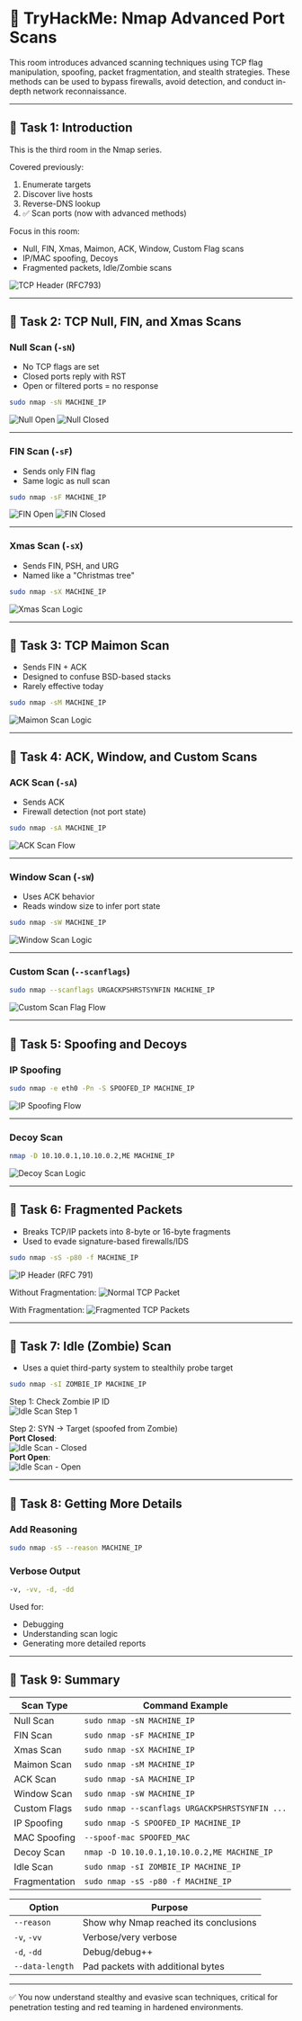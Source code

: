 # 🎯 TryHackMe: Nmap Advanced Port Scans

This room introduces advanced scanning techniques using TCP flag manipulation, spoofing, packet fragmentation, and stealth strategies. These methods can be used to bypass firewalls, avoid detection, and conduct in-depth network reconnaissance.

---

## 🔹 Task 1: Introduction

This is the third room in the Nmap series.

Covered previously:
1. Enumerate targets
2. Discover live hosts
3. Reverse-DNS lookup
4. ✅ Scan ports (now with advanced methods)

Focus in this room:
- Null, FIN, Xmas, Maimon, ACK, Window, Custom Flag scans
- IP/MAC spoofing, Decoys
- Fragmented packets, Idle/Zombie scans

![TCP Header (RFC793)](https://github.com/user-attachments/assets/7b2c7292-e01c-41ba-811d-48f8047b263c)

---

## 🔹 Task 2: TCP Null, FIN, and Xmas Scans

### Null Scan (`-sN`)

- No TCP flags are set
- Closed ports reply with RST
- Open or filtered ports = no response

```bash
sudo nmap -sN MACHINE_IP
```

![Null Open](https://github.com/user-attachments/assets/f1b27be2-6e6e-4ce1-9d3f-1d02d40141c4)
![Null Closed](https://github.com/user-attachments/assets/571fa12c-87f8-48f9-99a6-707c8a0ca985)

---

### FIN Scan (`-sF`)

- Sends only FIN flag
- Same logic as null scan

```bash
sudo nmap -sF MACHINE_IP
```

![FIN Open](https://github.com/user-attachments/assets/0693464e-84d2-4f88-a8ed-bd3200e1c4b2)
![FIN Closed](https://github.com/user-attachments/assets/360a46ce-404e-4725-8db3-8dcebc693c91)

---

### Xmas Scan (`-sX`)

- Sends FIN, PSH, and URG
- Named like a "Christmas tree"

```bash
sudo nmap -sX MACHINE_IP
```

![Xmas Scan Logic](https://github.com/user-attachments/assets/8caee9cb-5d06-48bc-941f-812cf3960d1d)

---

## 🔹 Task 3: TCP Maimon Scan

- Sends FIN + ACK
- Designed to confuse BSD-based stacks
- Rarely effective today

```bash
sudo nmap -sM MACHINE_IP
```

![Maimon Scan Logic](https://github.com/user-attachments/assets/2c48b3f9-6a64-44fa-a2d3-3fcaa7ae5b43)

---

## 🔹 Task 4: ACK, Window, and Custom Scans

### ACK Scan (`-sA`)

- Sends ACK
- Firewall detection (not port state)

```bash
sudo nmap -sA MACHINE_IP
```

![ACK Scan Flow](https://github.com/user-attachments/assets/5af27732-9e4f-47de-bbe4-4529602b148e)

---

### Window Scan (`-sW`)

- Uses ACK behavior
- Reads window size to infer port state

```bash
sudo nmap -sW MACHINE_IP
```

![Window Scan Logic](https://github.com/user-attachments/assets/388b0460-6d9d-470e-8add-dcbdb43b6c6c)

---

### Custom Scan (`--scanflags`)

```bash
sudo nmap --scanflags URGACKPSHRSTSYNFIN MACHINE_IP
```

![Custom Scan Flag Flow](https://github.com/user-attachments/assets/e608deb6-5def-49aa-b452-fbdcadcdad4a)

---

## 🔹 Task 5: Spoofing and Decoys

### IP Spoofing

```bash
sudo nmap -e eth0 -Pn -S SPOOFED_IP MACHINE_IP
```

![IP Spoofing Flow](https://github.com/user-attachments/assets/0782a1c7-efec-4d10-ac66-c83162cedd2b)

---

### Decoy Scan

```bash
nmap -D 10.10.0.1,10.10.0.2,ME MACHINE_IP
```

![Decoy Scan Logic](https://github.com/user-attachments/assets/080caa35-8765-4660-a0aa-e0fec2b34b1f)

---

## 🔹 Task 6: Fragmented Packets

- Breaks TCP/IP packets into 8-byte or 16-byte fragments
- Used to evade signature-based firewalls/IDS

```bash
sudo nmap -sS -p80 -f MACHINE_IP
```

![IP Header (RFC 791)](https://github.com/user-attachments/assets/4b61aa24-11e0-44de-adf8-91aa75705b34)

Without Fragmentation:
![Normal TCP Packet](https://github.com/user-attachments/assets/564117f1-a03d-4844-aa8a-a04e10cb93d0)

With Fragmentation:
![Fragmented TCP Packets](https://github.com/user-attachments/assets/44434610-23c4-443d-8a07-a49991c789a1)

---

## 🔹 Task 7: Idle (Zombie) Scan

- Uses a quiet third-party system to stealthily probe target

```bash
sudo nmap -sI ZOMBIE_IP MACHINE_IP
```

Step 1: Check Zombie IP ID  
![Idle Scan Step 1](https://github.com/user-attachments/assets/2eabbbc9-be87-43a7-983b-45dcf654c304)

Step 2: SYN → Target (spoofed from Zombie)  
**Port Closed**:  
![Idle Scan - Closed](https://github.com/user-attachments/assets/857eeea2-95aa-4d9e-90f1-6e845cb91b2c)  
**Port Open**:  
![Idle Scan - Open](https://github.com/user-attachments/assets/a50efc11-224b-4349-b0f7-a955a8e7524c)

---

## 🔹 Task 8: Getting More Details

### Add Reasoning
```bash
sudo nmap -sS --reason MACHINE_IP
```

### Verbose Output
```bash
-v, -vv, -d, -dd
```

Used for:
- Debugging
- Understanding scan logic
- Generating more detailed reports

---

## 🔹 Task 9: Summary

| Scan Type        | Command Example                                  |
|------------------|---------------------------------------------------|
| Null Scan        | `sudo nmap -sN MACHINE_IP`                        |
| FIN Scan         | `sudo nmap -sF MACHINE_IP`                        |
| Xmas Scan        | `sudo nmap -sX MACHINE_IP`                        |
| Maimon Scan      | `sudo nmap -sM MACHINE_IP`                        |
| ACK Scan         | `sudo nmap -sA MACHINE_IP`                        |
| Window Scan      | `sudo nmap -sW MACHINE_IP`                        |
| Custom Flags     | `sudo nmap --scanflags URGACKPSHRSTSYNFIN ...`   |
| IP Spoofing      | `sudo nmap -S SPOOFED_IP MACHINE_IP`             |
| MAC Spoofing     | `--spoof-mac SPOOFED_MAC`                         |
| Decoy Scan       | `nmap -D 10.10.0.1,10.10.0.2,ME MACHINE_IP`       |
| Idle Scan        | `sudo nmap -sI ZOMBIE_IP MACHINE_IP`             |
| Fragmentation    | `sudo nmap -sS -p80 -f MACHINE_IP`               |

| Option            | Purpose                                  |
|-------------------|-------------------------------------------|
| `--reason`        | Show why Nmap reached its conclusions     |
| `-v`, `-vv`       | Verbose/very verbose                      |
| `-d`, `-dd`       | Debug/debug++                             |
| `--data-length`   | Pad packets with additional bytes         |

---

✅ You now understand stealthy and evasive scan techniques, critical for penetration testing and red teaming in hardened environments.
